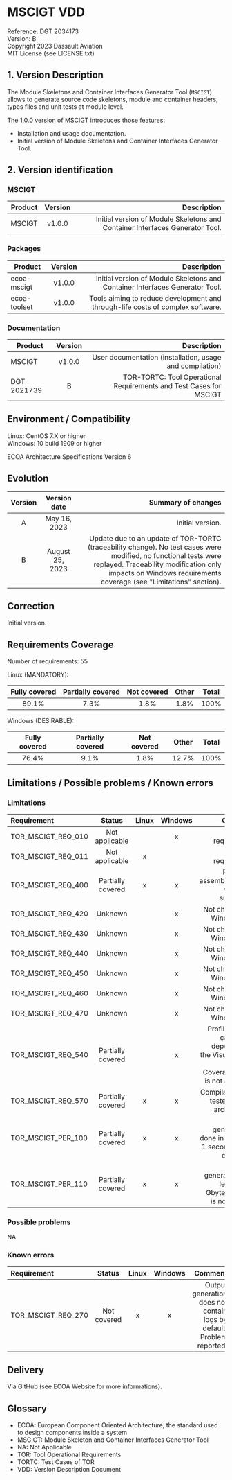# MSCIGT VDD

Reference: DGT 2034173  
Version: B  
Copyright 2023 Dassault Aviation  
MIT License (see LICENSE.txt)

## 1. Version Description

The Module Skeletons and Container Interfaces Generator Tool (`MSCIGT`)
allows to generate source code skeletons, module and container headers, 
types files and unit tests at module level.

The 1.0.0 version of MSCIGT introduces those features:
* Installation and usage documentation.
* Initial version of Module Skeletons and Container Interfaces Generator Tool.

## 2. Version identification
### MSCIGT

|Product|Version|Description|
|-------|:-----:|----------:|
|MSCIGT|v1.0.0|Initial version of Module Skeletons and Container Interfaces Generator Tool.|

### Packages

|Product|Version|Description|
|-------|:-----:|----------:|
|ecoa-mscigt|v1.0.0|Initial version of Module Skeletons and Container Interfaces Generator Tool.|
|ecoa-toolset|v1.0.0|Tools aiming to reduce development and through-life costs of complex software.|

### Documentation

|Product|Version|Description|
|-------|:-----:|----------:|
|MSCIGT|v1.0.0|User documentation (installation, usage and compilation)|
|DGT 2021739|B|TOR-TORTC: Tool Operational Requirements and Test Cases for MSCIGT|

## Environment / Compatibility

Linux: CentOS 7.X or higher  
Windows: 10 build 1909 or higher

ECOA Architecture Specifications Version 6

## Evolution

|Version|Version date|Summary of changes|
|:-----:|:----------:|-----------------:|
|A|May 16, 2023|Initial version.|
|B|August 25, 2023|Update due to an update of TOR-TORTC (traceability change). No test cases were modified, no functional tests were replayed. Traceability modification only impacts on Windows requirements coverage (see "Limitations" section).|

## Correction

Initial version.

## Requirements Coverage

Number of requirements: 55

Linux (MANDATORY):

|Fully covered|Partially covered|Not covered|Other|Total|
|:-----------:|:---------------:|:---------:|:---:|:---:|
|89.1%|7.3%|1.8%|1.8%|100%|

Windows (DESIRABLE):

|Fully covered|Partially covered|Not covered|Other|Total|
|:-----------:|:---------------:|:---------:|:---:|:---:|
|76.4%|9.1%|1.8%|12.7%|100%|

## Limitations / Possible problems / Known errors

### Limitations

|Requirement|Status|Linux|Windows|Comment|
|:----------|:----:|:---:|:-----:|------:|
|TOR_MSCIGT_REQ_010|Not applicable||x|Linux requirement.|
|TOR_MSCIGT_REQ_011|Not applicable|x||Windows requirement.|
|TOR_MSCIGT_REQ_400|Partially covered|x|x|Recursive assembly/cross-views not supported.|
|TOR_MSCIGT_REQ_420|Unknown||x|Not checked on Windows yet.|
|TOR_MSCIGT_REQ_430|Unknown||x|Not checked on Windows yet.|
|TOR_MSCIGT_REQ_440|Unknown||x|Not checked on Windows yet.|
|TOR_MSCIGT_REQ_450|Unknown||x|Not checked on Windows yet.|
|TOR_MSCIGT_REQ_460|Unknown||x|Not checked on Windows yet.|
|TOR_MSCIGT_REQ_470|Unknown||x|Not checked on Windows yet.|
|TOR_MSCIGT_REQ_540|Partially covered||x|Profiling mode can be run depending of the Visual Studio version. Coverage mode is not available.|
|TOR_MSCIGT_REQ_570|Partially covered|x|x|Compilation only tested on x86 architecture.|
|TOR_MSCIGT_PER_100|Partially covered|x|x|Output generation is done in less than 1 second on our examples.|
|TOR_MSCIGT_PER_110|Partially covered|x|x|Output generation with less than 2 Gbytes of RAM is not proved.|

### Possible problems

NA

### Known errors

|Requirement|Status|Linux|Windows|Comment|
|:----------|:----:|:---:|:-----:|------:|
|TOR_MSCIGT_REQ_270|Not covered|x|x|Output generation does not contain logs by default. Problem reported.|

## Delivery

Via GitHub (see ECOA Website for more informations).

## Glossary

* ECOA: European Component Oriented Architecture, the standard used to design components inside a system
* MSCIGT: Module Skeleton and Container Interfaces Generator Tool
* NA: Not Applicable
* TOR: Tool Operational Requirements
* TORTC: Test Cases of TOR
* VDD: Version Description Document
